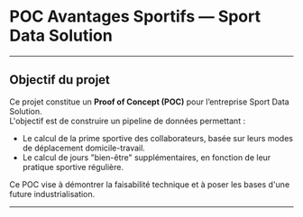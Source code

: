 # POC Avantages Sportifs — Sport Data Solution

---

## Objectif du projet

Ce projet constitue un **Proof of Concept (POC)** pour l’entreprise Sport Data Solution.  
L'objectif est de construire un pipeline de données permettant :

- Le calcul de la prime sportive des collaborateurs, basée sur leurs modes de déplacement domicile-travail.
- Le calcul de jours "bien-être" supplémentaires, en fonction de leur pratique sportive régulière.

Ce POC vise à démontrer la faisabilité technique et à poser les bases d'une future industrialisation.

---